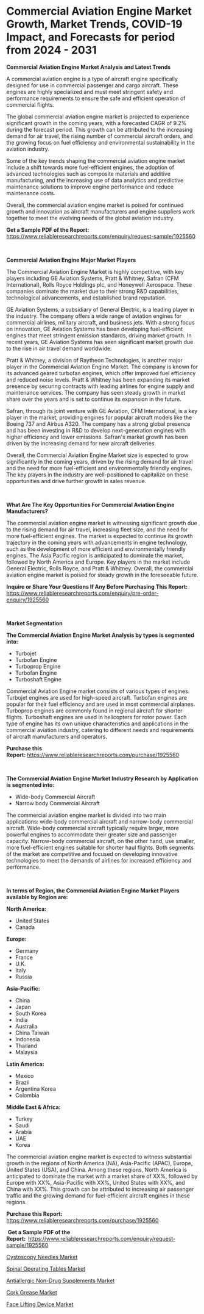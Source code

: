<p><h1>Commercial Aviation Engine Market Growth, Market Trends, COVID-19 Impact, and Forecasts for period from 2024 - 2031</h1></p><p><strong>Commercial Aviation Engine Market Analysis and Latest Trends</strong></p>
<p><p>A commercial aviation engine is a type of aircraft engine specifically designed for use in commercial passenger and cargo aircraft. These engines are highly specialized and must meet stringent safety and performance requirements to ensure the safe and efficient operation of commercial flights.</p><p>The global commercial aviation engine market is projected to experience significant growth in the coming years, with a forecasted CAGR of 9.2% during the forecast period. This growth can be attributed to the increasing demand for air travel, the rising number of commercial aircraft orders, and the growing focus on fuel efficiency and environmental sustainability in the aviation industry.</p><p>Some of the key trends shaping the commercial aviation engine market include a shift towards more fuel-efficient engines, the adoption of advanced technologies such as composite materials and additive manufacturing, and the increasing use of data analytics and predictive maintenance solutions to improve engine performance and reduce maintenance costs.</p><p>Overall, the commercial aviation engine market is poised for continued growth and innovation as aircraft manufacturers and engine suppliers work together to meet the evolving needs of the global aviation industry.</p></p>
<p><strong>Get a Sample PDF of the Report:&nbsp;</strong> <a href="https://www.reliableresearchreports.com/enquiry/request-sample/1925560">https://www.reliableresearchreports.com/enquiry/request-sample/1925560</a></p>
<p>&nbsp;</p>
<p><strong>Commercial Aviation Engine Major Market Players</strong></p>
<p><p>The Commercial Aviation Engine Market is highly competitive, with key players including GE Aviation Systems, Pratt & Whitney, Safran (CFM International), Rolls Royce Holdings plc, and Honeywell Aerospace. These companies dominate the market due to their strong R&D capabilities, technological advancements, and established brand reputation.</p><p>GE Aviation Systems, a subsidiary of General Electric, is a leading player in the industry. The company offers a wide range of aviation engines for commercial airlines, military aircraft, and business jets. With a strong focus on innovation, GE Aviation Systems has been developing fuel-efficient engines that meet stringent emission standards, driving market growth. In recent years, GE Aviation Systems has seen significant market growth due to the rise in air travel demand worldwide.</p><p>Pratt & Whitney, a division of Raytheon Technologies, is another major player in the Commercial Aviation Engine Market. The company is known for its advanced geared turbofan engines, which offer improved fuel efficiency and reduced noise levels. Pratt & Whitney has been expanding its market presence by securing contracts with leading airlines for engine supply and maintenance services. The company has seen steady growth in market share over the years and is set to continue its expansion in the future.</p><p>Safran, through its joint venture with GE Aviation, CFM International, is a key player in the market, providing engines for popular aircraft models like the Boeing 737 and Airbus A320. The company has a strong global presence and has been investing in R&D to develop next-generation engines with higher efficiency and lower emissions. Safran's market growth has been driven by the increasing demand for new aircraft deliveries.</p><p>Overall, the Commercial Aviation Engine Market size is expected to grow significantly in the coming years, driven by the rising demand for air travel and the need for more fuel-efficient and environmentally friendly engines. The key players in the industry are well-positioned to capitalize on these opportunities and drive further growth in sales revenue.</p></p>
<p>&nbsp;</p>
<p><strong>What Are The Key Opportunities For Commercial Aviation Engine Manufacturers?</strong></p>
<p><p>The commercial aviation engine market is witnessing significant growth due to the rising demand for air travel, increasing fleet size, and the need for more fuel-efficient engines. The market is expected to continue its growth trajectory in the coming years with advancements in engine technology, such as the development of more efficient and environmentally friendly engines. The Asia Pacific region is anticipated to dominate the market, followed by North America and Europe. Key players in the market include General Electric, Rolls Royce, and Pratt & Whitney. Overall, the commercial aviation engine market is poised for steady growth in the foreseeable future.</p></p>
<p><strong>Inquire or Share Your Questions If Any Before Purchasing This Report:</strong> <a href="https://www.reliableresearchreports.com/enquiry/pre-order-enquiry/1925560">https://www.reliableresearchreports.com/enquiry/pre-order-enquiry/1925560</a></p>
<p>&nbsp;</p>
<p><strong>Market Segmentation</strong></p>
<p><strong>The Commercial Aviation Engine Market Analysis by types is segmented into:</strong></p>
<p><ul><li>Turbojet</li><li>Turbofan Engine</li><li>Turboprop Engine</li><li>Turbofan Engine</li><li>Turboshaft Engine</li></ul></p>
<p><p>Commercial Aviation Engine market consists of various types of engines. Turbojet engines are used for high-speed aircraft. Turbofan engines are popular for their fuel efficiency and are used in most commercial airplanes. Turboprop engines are commonly found in regional aircraft for shorter flights. Turboshaft engines are used in helicopters for rotor power. Each type of engine has its own unique characteristics and applications in the commercial aviation industry, catering to different needs and requirements of aircraft manufacturers and operators.</p></p>
<p><strong>Purchase this Report:&nbsp;</strong><a href="https://www.reliableresearchreports.com/purchase/1925560">https://www.reliableresearchreports.com/purchase/1925560</a></p>
<p>&nbsp;</p>
<p><strong>The Commercial Aviation Engine Market Industry Research by Application is segmented into:</strong></p>
<p><ul><li>Wide-body Commercial Aircraft</li><li>Narrow body Commercial Aircraft</li></ul></p>
<p><p>The commercial aviation engine market is divided into two main applications: wide-body commercial aircraft and narrow-body commercial aircraft. Wide-body commercial aircraft typically require larger, more powerful engines to accommodate their greater size and passenger capacity. Narrow-body commercial aircraft, on the other hand, use smaller, more fuel-efficient engines suitable for shorter haul flights. Both segments of the market are competitive and focused on developing innovative technologies to meet the demands of airlines for increased efficiency and performance.</p></p>
<p>&nbsp;</p>
<p><strong>In terms of Region, the Commercial Aviation Engine Market Players available by Region are:</strong></p>
<p>
    <p> <strong> North America: </strong>
        <ul>
            <li>United States</li>
            <li>Canada</li>
        </ul>
        </p> 
    <p> <strong> Europe: </strong>
        <ul>
            <li>Germany</li>
            <li>France</li>
            <li>U.K.</li>
            <li>Italy</li>
            <li>Russia</li>
        </ul>
        </p> 
    <p> <strong> Asia-Pacific: </strong>
        <ul>
            <li>China</li>
            <li>Japan</li>
            <li>South Korea</li>
            <li>India</li>
            <li>Australia</li>
            <li>China Taiwan</li>
            <li>Indonesia</li>
            <li>Thailand</li>
            <li>Malaysia</li>
        </ul>
        </p> 
    <p> <strong> Latin America: </strong>
        <ul>
            <li>Mexico</li>
            <li>Brazil</li>
            <li>Argentina Korea</li>
            <li>Colombia</li>
        </ul>
        </p> 
    <p> <strong> Middle East & Africa: </strong>
        <ul>
            <li>Turkey</li>
            <li>Saudi</li>
            <li>Arabia</li>
            <li>UAE</li>
            <li>Korea</li>
        </ul>
    </p>
    </p>
<p><p>The commercial aviation engine market is expected to witness substantial growth in the regions of North America (NA), Asia-Pacific (APAC), Europe, United States (USA), and China. Among these regions, North America is anticipated to dominate the market with a market share of XX%, followed by Europe with XX%, Asia-Pacific with XX%, United States with XX%, and China with XX%. This growth can be attributed to increasing air passenger traffic and the growing demand for fuel-efficient aircraft engines in these regions.</p></p>
<p><strong>Purchase this Report: </strong><a href="https://www.reliableresearchreports.com/purchase/1925560">https://www.reliableresearchreports.com/purchase/1925560</a></p>
<p>&nbsp;<strong>Get a Sample PDF of the Report:&nbsp;&nbsp;</strong><a href="https://www.reliableresearchreports.com/enquiry/request-sample/1925560">https://www.reliableresearchreports.com/enquiry/request-sample/1925560</a></p>
<p><strong></strong></p>
<p><p><a href="https://carnation-joke-41f.notion.site/Cystoscopy-Needles-Market-Growth-Market-Trends-COVID-19-Impact-and-Forecasts-for-period-from-2024-5cd79b12b14f4efab632beede77ff4f9">Cystoscopy Needles Market</a></p><p><a href="https://extreme-scabiosa-c81.notion.site/Spinal-Operating-Tables-Market-Research-Report-Unlocks-Analysis-on-the-Market-Financial-Status-Mark-ff2d142cb61e49f4bfa597152b5823c0">Spinal Operating Tables Market</a></p><p><a href="https://adventurous-uranium-ef9.notion.site/Antiallergic-Non-Drug-Supplements-Market-Size-Share-Trends-Analysis-Report-By-Application-Region-dd36d90681c64f6282ec6f7fb652e4ed">Antiallergic Non-Drug Supplements Market</a></p><p><a href="https://view.publitas.com/reportprime-1/cork-grease-market-size-furnishes-valuable-information-encompassing-market-share-market-trends-and-projections-spanning-from-2024-to-2031/">Cork Grease Market</a></p><p><a href="https://view.publitas.com/reportprime-1/face-lifting-device-market-a-comprehensive-report-of-its-market-share-growth-trends-2024-2031/">Face Lifting Device Market</a></p></p>